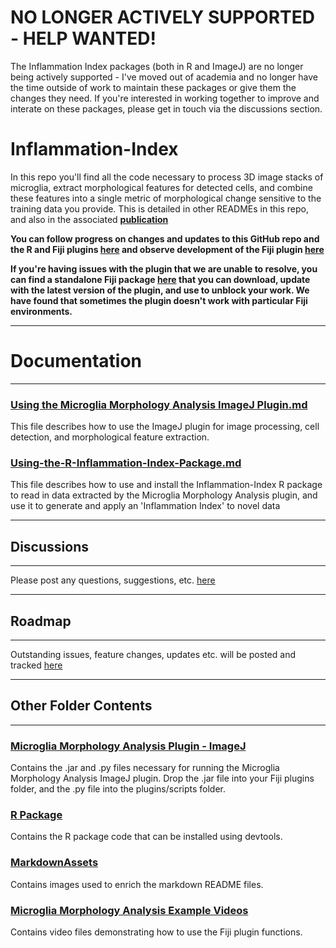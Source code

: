 # NO LONGER ACTIVELY SUPPORTED - HELP WANTED!

The Inflammation Index packages (both in R and ImageJ) are no longer being actively supported - I've moved out of academia and no longer have the time outside of work to maintain these packages or give them the changes they need. If you're interested in working together to improve and interate on these packages, please get in touch via the discussions section.

# Inflammation-Index

In this repo you'll find all the code necessary to process 3D image stacks of microglia, extract morphological features for detected cells, and combine these features into a single metric of morphological change sensitive to the training data you provide. This is detailed in other READMEs in this repo, and also in the associated **[publication](https://pubmed.ncbi.nlm.nih.gov/34375551/)**

**You can follow progress on changes and updates to this GitHub repo and the R and Fiji plugins [here](https://github.com/BrainEnergyLab/Inflammation-Index/projects/1) and observe development of the Fiji plugin [here](https://github.com/DAZN-DKClarke/ImageJMicroMorphJarTest)**

**If you're having issues with the plugin that we are unable to resolve, you can find a standalone Fiji package [here](https://drive.google.com/drive/folders/1ZNUTkUueam0nT7ZjUI2-f5VO9UCv_cRM?usp=share_link) that you can download, update with the latest version of the plugin, and use to unblock your work. We have found that sometimes the plugin doesn't work with particular Fiji environments.**

---

# Documentation

---

### [Using the Microglia Morphology Analysis ImageJ Plugin.md](https://github.com/BrainEnergyLab/Inflammation-Index/blob/master/Using%20the%20Microglia%20Morphology%20Analysis%20ImageJ%20Plugin.md)

This file describes how to use the ImageJ plugin for image processing, cell detection, and morphological feature extraction.

### [Using-the-R-Inflammation-Index-Package.md](https://github.com/BrainEnergyLab/Inflammation-Index/blob/master/Using-the-R-Inflammation-Index-Package.md)

This file describes how to use and install the Inflammation-Index R package to read in data extracted by the Microglia Morphology Analysis plugin, and use it to generate and apply an 'Inflammation Index' to novel data

---

## Discussions

---

Please post any questions, suggestions, etc. [here](https://github.com/BrainEnergyLab/Inflammation-Index/discussions)

---

## Roadmap

---

Outstanding issues, feature changes, updates etc. will be posted and tracked [here](https://github.com/BrainEnergyLab/Inflammation-Index/projects)

---


## Other Folder Contents

---

### [Microglia Morphology Analysis Plugin - ImageJ](https://github.com/BrainEnergyLab/Inflammation-Index/tree/master/Microglia%20Morphology%20Analysis%20Plugin%20-%20ImageJ)

Contains the .jar and .py files necessary for running the Microglia Morphology Analysis ImageJ plugin. Drop the .jar file into your Fiji plugins folder, and the .py file into the plugins/scripts folder.

### [R Package](https://github.com/BrainEnergyLab/Inflammation-Index/tree/master/R%20Package)

Contains the R package code that can be installed using devtools.

### [MarkdownAssets](https://github.com/BrainEnergyLab/Inflammation-Index/tree/master/MarkdownAssets)

Contains images used to enrich the markdown README files.

### [Microglia Morphology Analysis Example Videos](https://github.com/BrainEnergyLab/Inflammation-Index/tree/master/Microglia%20Morphology%20Analysis%20Example%20Videos)

Contains video files demonstrating how to use the Fiji plugin functions.
